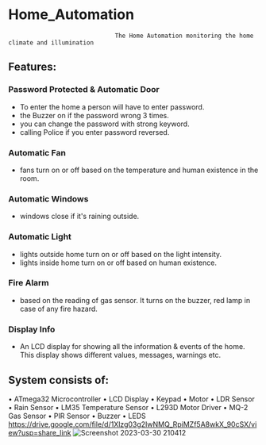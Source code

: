 # Home_Automation
                                  The Home Automation monitoring the home climate and illumination 

 ## Features:
 ### Password Protected & Automatic Door 
   - To enter the home a person will have to enter password.
   -  the Buzzer on if the password wrong 3 times.
   - you can change the password with strong keyword.
   - calling Police if you enter password reversed.
   
 ### Automatic Fan
   - fans turn on or off based on the temperature and human existence in the room.
 ### Automatic Windows
   - windows close if it's raining outside.
### Automatic Light
   - lights outside home turn on or off based on the light intensity.
   - lights inside home turn on or off based on human existence.
### Fire Alarm 
   - based on the reading of gas sensor. It turns on the buzzer, red lamp in case of any fire hazard.
### Display Info 
   - An LCD display for showing all the information & events of the home. This display shows different values, messages, warnings etc.

## System consists of:
• ATmega32 Microcontroller
• LCD Display
• Keypad
• Motor
• LDR Sensor
• Rain Sensor
• LM35 Temperature Sensor
• L293D Motor Driver
• MQ-2 Gas Sensor
• PIR Sensor
• Buzzer
• LEDS
https://drive.google.com/file/d/1Xlzg03g2IwNMQ_RpiMZf5A8wkX_90cSX/view?usp=share_link
![Screenshot 2023-03-30 210412](https://user-images.githubusercontent.com/47139708/228968086-7f6830ac-f647-4cd9-920a-f5bd50bec44a.png)
